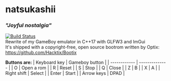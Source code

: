 # natsukashii
### _"Joyful nostalgia"_

[![Build Status](https://travis-ci.com/CocoSimone/natsukashii.svg?branch=master)](https://travis-ci.com/CocoSimone/natsukashii)
</br>
Rewrite of my GameBoy emulator in C++17 with GLFW3 and ImGui</br>
It's shipped with a copyright-free, open source bootrom written by Optix:</br>
https://github.com/Hacktix/Bootix</br>

**Buttons are:**
| Keyboard key | Gameboy button |
| ------------ | -------------- |
| O            | Open a rom     |
| R            | Reset          |
| S            | Stop           |
| Q            | Close          |
| Z            | B              |
| X            | A              |
| Right shift  | Select         |
| Enter        | Start          |
| Arrow keys   | DPAD           |